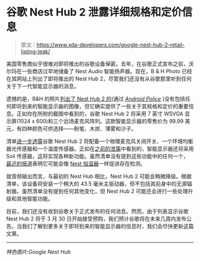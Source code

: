 # 谷歌 Nest Hub 2 泄露详细规格和定价信息

> 原文：<https://www.xda-developers.com/google-nest-hub-2-retail-listing-leak/>

美国零售商似乎很难对即将推出的谷歌设备保密。去年，在谷歌正式宣布之前，沃尔玛在一些商店过早地储备了 Nest Audio 智能扬声器。现在，B & H Photo 已经在其网站上列出了即将推出的 Nest Hub 2，尽管我们还没有从谷歌那里听到任何关于下一代智能显示器的消息。

遗憾的是，B&H 的照片[列出了 Nest Hub 2 的](https://www.bhphotovideo.com/c/product/1629830-REG/google_ga01892_us_nest_hub_2_charcoal.html/BI/21019/KBID/17612/SID/UUxdaUeUpU1307)(通过 [*Android Police*](https://www.androidpolice.com/2021/03/15/google-nest-hub-2-leaks-on-a-retailers-website/) )没有包括任何即将到来的智能显示器的图像，但它确实提供了一些关于其规格和定价的重要信息。正如你在所附的截图中看到的，谷歌 Nest Hub 2 将采用 7 英寸 WSVGA 显示屏(1024 x 600)和三个远场麦克风阵列。这款智能显示器的零售价为 99.99 美元，有四种颜色可供选择——粉笔、木炭、薄雾和沙子。

清单[进一步透露](https://www.bhphotovideo.com/explora/home-entertainment/news/announcing-the-new-google-nest-hub-2)谷歌 Nest Hub 2 将配备一个物理麦克风关闭开关、一个环境均衡器光传感器和一个温度传感器。正如在[之前的泄露](https://www.xda-developers.com/google-may-be-working-on-a-new-nest-hub-with-a-soli-radar-for-gestures/)中看到的，智能显示器还将采用 Soli 传感器，这将实现各种新功能。虽然清单没有提到这些功能中的任何一个，[最近的报道](https://www.xda-developers.com/google-testing-presence-detection-invoking-assistant-smart-displays/)表明它可能会像 [Nest 恒温器](https://www.xda-developers.com/google-unveils-the-new-nest-thermostat-with-a-soli-presence-sensor-for-129/)一样促进存在检测。

就音频输出而言，与最初的 Nest Hub 相比，Nest Hub 2 可能会稍微降级。根据清单，该设备将安装一个稍大的 43.5 毫米主驱动器，但不包括其前身中的无源辐射器。虽然清单没有提到任何其他变化，但 Nest Hub 2 可能还会进行一些处理升级和其他智能功能。

目前，我们还没有收到谷歌关于正式发布的任何消息。然而，由于列表显示谷歌 Nest Hub 2 将于 3 月 30 日开始接受预购，我们预计谷歌将在未来几周内发布公告。当我们了解到更多关于即将到来的智能显示器的信息时，我们会尽快更新这篇文章。

* * *

*特色图片:Google Nest Hub*
